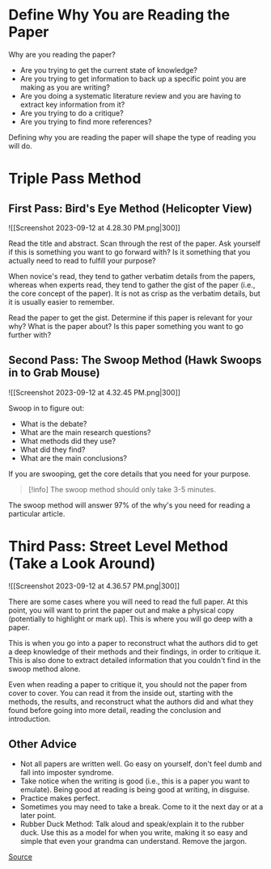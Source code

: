 # Define Why You are Reading the Paper

Why are you reading the paper?
* Are you trying to get the current state of knowledge?
* Are you trying to get information to back up a specific point you are making as you are writing?
* Are you doing a systematic literature review and you are having to extract key information from it?
* Are you trying to do a critique?
* Are you trying to find more references?

Defining why you are reading the paper will shape the type of reading you will do.

# Triple Pass Method

## First Pass: Bird's Eye Method (Helicopter View)

![[Screenshot 2023-09-12 at 4.28.30 PM.png|300]]

Read the title and abstract.  Scan through the rest of the paper.  Ask yourself if this is something you want to go forward with?  Is it something that you actually need to read to fulfill your purpose?

When novice's read, they tend to gather verbatim details from the papers, whereas when experts read, they tend to gather the gist of the paper (i.e., the core concept of the paper).  It is not as crisp as the verbatim details, but it is usually easier to remember.

Read the paper to get the gist.  Determine if this paper is relevant for your why?  What is the paper about?  Is this paper something you want to go further with?

## Second Pass: The Swoop Method (Hawk Swoops in to Grab Mouse)

![[Screenshot 2023-09-12 at 4.32.45 PM.png|300]]

Swoop in to figure out:
* What is the debate?
* What are the main research questions?
* What methods did they use?
* What did they find?
* What are the main conclusions?

If you are swooping, get the core details that you need for your purpose.  

>[!info]
>The swoop method should only take 3-5 minutes.

The swoop method will answer 97% of the why's you need for reading a particular article.

# Third Pass: Street Level Method (Take a Look Around)

![[Screenshot 2023-09-12 at 4.36.57 PM.png|300]]

There are some cases where you will need to read the full paper.  At this point, you will want to print the paper out and make a physical copy (potentially to highlight or mark up).  This is where you will go deep with a paper.  

This is when you go into a paper to reconstruct what the authors did to get a deep knowledge of their methods and their findings, in order to critique it.  This is also done to extract detailed information that you couldn't find in the swoop method alone.

Even when reading a paper to critique it, you should not the paper from cover to cover.  You can read it from the inside out, starting with the methods, the results, and reconstruct what the authors did and what they found before going into more detail, reading the conclusion and introduction.

## Other Advice

* Not all papers are written well.  Go easy on yourself, don't feel dumb and fall into imposter syndrome.  
* Take notice when the writing is good (i.e., this is a paper you want to emulate).  Being good at reading is being good at writing, in disguise.
* Practice makes perfect.
* Sometimes you may need to take a break.  Come to it the next day or at a later point.
* Rubber Duck Method: Talk aloud and speak/explain it to the rubber duck. Use this as a model for when you write, making it so easy and simple that even your grandma can understand.  Remove the jargon.

[Source](https://youtu.be/WVv2jWXW0K4?si=ETkpNcNydYvTwZTX)
